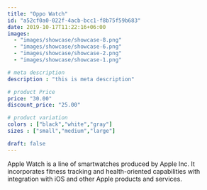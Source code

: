 ```yaml
---
title: "Oppo Watch"
id: "a52cf0a0-022f-4acb-bcc1-f8b75f59b683"
date: 2019-10-17T11:22:16+06:00
images: 
  - "images/showcase/showcase-8.png"
  - "images/showcase/showcase-6.png"
  - "images/showcase/showcase-2.png"
  - "images/showcase/showcase-1.png"

# meta description
description : "this is meta description"

# product Price
price: "30.00"
discount_price: "25.00"

# product variation
colors : ["black","white","gray"]
sizes : ["small","medium","large"]

draft: false
---
```


Apple Watch is a line of smartwatches produced by Apple Inc. It incorporates fitness tracking and health-oriented capabilities with integration with iOS and other Apple products and services.
